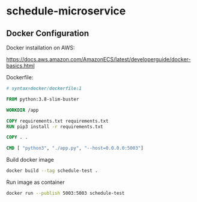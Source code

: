 # schedule-microservice

## Docker Configuration

Docker installation on AWS:

https://docs.aws.amazon.com/AmazonECS/latest/developerguide/docker-basics.html

Dockerfile:

```dockerfile
# syntax=docker/dockerfile:1

FROM python:3.8-slim-buster

WORKDIR /app

COPY requirements.txt requirements.txt
RUN pip3 install -r requirements.txt

COPY . .

CMD [ "python3", "./app.py", "--host=0.0.0.0:5003"]
```

Build docker image
```bash
docker build --tag schedule-test .
```

Run image as container
```bash
docker run --publish 5003:5003 schedule-test
```
